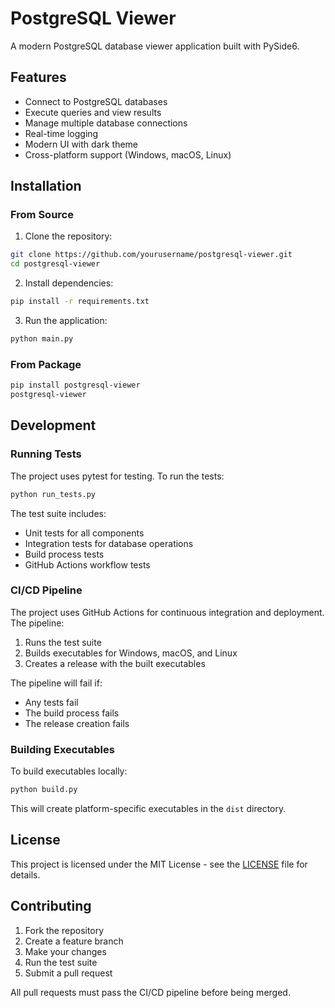# PostgreSQL Viewer

A modern PostgreSQL database viewer application built with PySide6.

## Features

- Connect to PostgreSQL databases
- Execute queries and view results
- Manage multiple database connections
- Real-time logging
- Modern UI with dark theme
- Cross-platform support (Windows, macOS, Linux)

## Installation

### From Source

1. Clone the repository:
```bash
git clone https://github.com/yourusername/postgresql-viewer.git
cd postgresql-viewer
```

2. Install dependencies:
```bash
pip install -r requirements.txt
```

3. Run the application:
```bash
python main.py
```

### From Package

```bash
pip install postgresql-viewer
postgresql-viewer
```

## Development

### Running Tests

The project uses pytest for testing. To run the tests:

```bash
python run_tests.py
```

The test suite includes:
- Unit tests for all components
- Integration tests for database operations
- Build process tests
- GitHub Actions workflow tests

### CI/CD Pipeline

The project uses GitHub Actions for continuous integration and deployment. The pipeline:

1. Runs the test suite
2. Builds executables for Windows, macOS, and Linux
3. Creates a release with the built executables

The pipeline will fail if:
- Any tests fail
- The build process fails
- The release creation fails

### Building Executables

To build executables locally:

```bash
python build.py
```

This will create platform-specific executables in the `dist` directory.

## License

This project is licensed under the MIT License - see the [LICENSE](LICENSE) file for details.

## Contributing

1. Fork the repository
2. Create a feature branch
3. Make your changes
4. Run the test suite
5. Submit a pull request

All pull requests must pass the CI/CD pipeline before being merged.